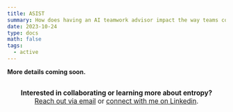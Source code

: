 ```yaml
---
title: ASIST
summary: How does having an AI teamwork advisor impact the way teams coordinate?
date: 2023-10-24
type: docs
math: false
tags:
  - active
---
```


**More details coming soon.**

<div style="margin-top: 2em; text-align: center; font-size: 1.1em;">
  <strong>Interested in collaborating or learning more about entropy?</strong><br>
  <a href="mailto:tkara.mullin@ucf.edu">Reach out via email</a> or 
  <a href="https://www.linkedin.com/in/tkara-mullins/">connect with me on Linkedin</a>.
</div>



<!--more-->
